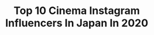 ---
title: Top 10 Cinema Instagram Influencers In Japan In 2020
description: Identify the most popular Instagram accounts on inBeat.
platform: Instagram
profiles:
  - username: "zen.visuals"
    fullname: >-
      ©ZEN
    location: "Japan"
    followers: 14485
    engagement: 861
    commentsToLikes: 0.032575
    avatar: "https://scontent-lhr8-1.cdninstagram.com/v/t51.2885-19/s320x320/58409945_2250570408517262_2433044719157116928_n.jpg?_nc_ht=scontent-lhr8-1.cdninstagram.com&_nc_ohc=UjYd7NgtgP8AX_8_pKb&oh=35354ece95b4afb0deacbd99564c905c&oe=5EBB09DD"
    verified: false
    hashtags: "#adobe, #everyday, #graphicdesign, #storyofthestreet"
  - username: "mc_matthew0v0"
    fullname: >-
      MatthewIp 葉敬軒☘️
    location: "Japan"
    followers: 6055
    engagement: 985
    commentsToLikes: 0.018175
    avatar: "https://scontent-ort2-1.cdninstagram.com/v/t51.2885-19/s320x320/87653004_196255494926723_8236815214285160448_n.jpg?_nc_ht=scontent-ort2-1.cdninstagram.com&_nc_ohc=klRVBN_HZBsAX99_wMO&oh=302232a3da6b8be47e2acf5d6df71e06&oe=5EBD6CEB"
    verified: false
    hashtags: "#travelvideos, #filmmaker, #sony, #fs7"
  - username: "mamaprechanaya"
    fullname: >-
      Mama Prechanaya 3.0
    location: "Japan"
    followers: 30330
    engagement: 412
    commentsToLikes: 0.007172
    avatar: "https://scontent-lga3-1.cdninstagram.com/v/t51.2885-19/s320x320/84061717_200509397984660_2171105800624275456_n.jpg?_nc_ht=scontent-lga3-1.cdninstagram.com&_nc_ohc=pzVkcDBafhUAX_t9eM-&oh=c6b0bb40d3926096e3527cae6f5e2c24&oe=5EA2F2F8"
    verified: false
    hashtags: "#pushpapurushan, #master, #sunnyleone, #lockdown"
  - username: "cineca"
    fullname: >-
      cineca / Mio Tsuchiya
    location: "Japan"
    followers: 16070
    engagement: 313
    commentsToLikes: 0.006334
    avatar: "https://scontent-ams4-1.cdninstagram.com/v/t51.2885-19/s320x320/22071370_1619037274808093_725665364955889664_n.jpg?_nc_ht=scontent-ams4-1.cdninstagram.com&_nc_ohc=O05iUIhYBQoAX_xl8YK&oh=1b4b590b3e9b5b13d494472ae9642bb1&oe=5EB4DD5A"
    verified: false
    hashtags: "#lumine, #pintscope, #waribashi, #stayhomemovietime"
  - username: "t.hagi_1013"
    fullname: >-
      Tadahisa Hagiwara😎😎
    location: "Japan"
    followers: 16996
    engagement: 480
    commentsToLikes: 0.024863
    avatar: "https://scontent-amt2-1.cdninstagram.com/v/t51.2885-19/s150x150/10424574_230218594055485_5821660545744371712_a.jpg?_nc_ht=scontent-amt2-1.cdninstagram.com&_nc_ohc=17NS19zrHl8AX-_Y4uN&oh=25be67e3e8f883bfd6f8bd2307c58ecc&oe=5EB29659"
    verified: false
    hashtags: "#bestjapanpics, #bd, #eye, #wp"
  - username: "abphotographs_"
    fullname: >-
      AB Photographs
    location: "Japan"
    followers: 11351
    engagement: 97
    commentsToLikes: 0.005084
    avatar: "https://scontent-lga3-1.cdninstagram.com/v/t51.2885-19/s320x320/62401794_388076595173562_5038615860822933504_n.jpg?_nc_ht=scontent-lga3-1.cdninstagram.com&_nc_ohc=dffzjSCyVykAX-D_oeG&oh=167abdab3dd0e9aaa9b253f2b0d1de16&oe=5EB54A6E"
    verified: false
    hashtags: "#abalpha, #9yearsabphotographs, #abalpha"
  - username: "yuki.linuma"
    fullname: >-
      Yuki ❄️ Finnair Cabin Crew
    location: "Japan"
    followers: 11230
    engagement: 1475
    commentsToLikes: 0.093994
    avatar: "https://scontent-ams4-1.cdninstagram.com/v/t51.2885-19/s320x320/73185595_962705314108456_7369048945080664064_n.jpg?_nc_ht=scontent-ams4-1.cdninstagram.com&_nc_ohc=TOK56mw-P2cAX-gAu3B&oh=ebe9cec2a5b99c28ad7c3259bb7f4383&oe=5EB882FB"
    verified: false
    hashtags: "#lunarnewyear, #crew, #hokkaido, #favoritecake"
  - username: "meyou.mae"
    fullname: >-
      𝐌𝐢𝐲𝐮🦋𝖳𝗈𝗄𝗒𝗈 𝖵𝖾𝗀𝖺𝗇 𝖦𝗂𝗋𝗅｜みゆ
    location: "Japan"
    followers: 11031
    engagement: 1368
    commentsToLikes: 0.031710
    avatar: "https://scontent-ams4-1.cdninstagram.com/v/t51.2885-19/s320x320/67794658_455445745049786_8356156172004229120_n.jpg?_nc_ht=scontent-ams4-1.cdninstagram.com&_nc_ohc=o1c-uO-GjOMAX-ldAXX&oh=84a82484a6401e0a2705d29127418e63&oe=5EB918FD"
    verified: false
    hashtags: "#indy, #cool, #ig, #tokyophotography"
  - username: "gakuspace"
    fullname: >-
      Gaku Space
    location: "Japan"
    followers: 88588
    engagement: 1044
    commentsToLikes: 0.020651
    avatar: "https://scontent-amt2-1.cdninstagram.com/v/t51.2885-19/s320x320/44573115_2390925290918326_528252222601953280_n.jpg?_nc_ht=scontent-amt2-1.cdninstagram.com&_nc_ohc=uVvEj6MwS6AAX_ZsbTn&oh=8fee8136ec825faaf3aa460e31411aa4&oe=5EB9614F"
    verified: true
    hashtags: "#burnblue, #genji, #legend, #lovefamily"
  - username: "asreena_asre"
    fullname: >-
      asreena_asree
    location: "Japan"
    followers: 15205
    engagement: 479
    commentsToLikes: 0.023935
    avatar: "https://scontent-gmp1-1.cdninstagram.com/v/t51.2885-19/s320x320/80567307_470858030203200_8512993478412599296_n.jpg?_nc_ht=scontent-gmp1-1.cdninstagram.com&_nc_ohc=svbtzyQ58jMAX9X0dLh&oh=805f344a8b8deb98e5e2c2ee5f4449bb&oe=5EB6566B"
    verified: false
    hashtags: "#keralite, #keralagodsowncountry, #typographyinspired, #dileep"
---
